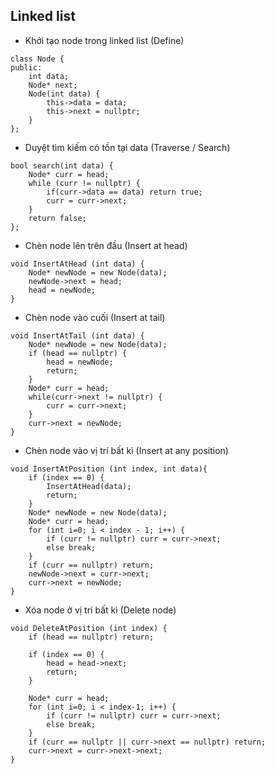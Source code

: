 ## Linked list 
- Khởi tạo node trong linked list (Define)
```
class Node {
public:
    int data; 
    Node* next;
    Node(int data) {
        this->data = data;
        this->next = nullptr;
    }
};
```
- Duyệt tìm kiếm có tồn tại data (Traverse / Search) 
```
bool search(int data) {
    Node* curr = head; 
    while (curr != nullptr) {
        if(curr->data == data) return true;
        curr = curr->next;
    }
    return false;
};
```
- Chèn node lên trên đầu (Insert at head)
```
void InsertAtHead (int data) {
    Node* newNode = new Node(data);
    newNode->next = head;
    head = newNode;
}
```
- Chèn node vào cuối (Insert at tail) 
```
void InsertAtTail (int data) {
    Node* newNode = new Node(data);
    if (head == nullptr) {
        head = newNode;
        return;
    }
    Node* curr = head;
    while(curr->next != nullptr) {
        curr = curr->next;
    }
    curr->next = newNode;
}
``` 
- Chèn node vào vị trí bất kì (Insert at any position)
```
void InsertAtPosition (int index, int data){
    if (index == 0) {
        InsertAtHead(data);
        return;
    }
    Node* newNode = new Node(data);
    Node* curr = head;
    for (int i=0; i < index - 1; i++) {
        if (curr != nullptr) curr = curr->next;
        else break;
    }
    if (curr == nullptr) return;
    newNode->next = curr->next;
    curr->next = newNode;
}
```
- Xóa node ở vị trí bất kì (Delete node)
```
void DeleteAtPosition (int index) {
    if (head == nullptr) return;

    if (index == 0) {
        head = head->next;
        return;
    }

    Node* curr = head;
    for (int i=0; i < index-1; i++) {
        if (curr != nullptr) curr = curr->next;
        else break;
    }
    if (curr == nullptr || curr->next == nullptr) return;
    curr->next = curr->next->next;
}
```

